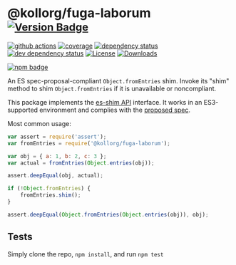 # @kollorg/fuga-laborum <sup>[![Version Badge][npm-version-svg]][package-url]</sup>

[![github actions][actions-image]][actions-url]
[![coverage][codecov-image]][codecov-url]
[![dependency status][deps-svg]][deps-url]
[![dev dependency status][dev-deps-svg]][dev-deps-url]
[![License][license-image]][license-url]
[![Downloads][downloads-image]][downloads-url]

[![npm badge][npm-badge-png]][package-url]

An ES spec-proposal-compliant `Object.fromEntries` shim. Invoke its "shim" method to shim `Object.fromEntries` if it is unavailable or noncompliant.

This package implements the [es-shim API](https://github.com/es-shims/api) interface. It works in an ES3-supported environment and complies with the [proposed spec](https://tc39.github.io/proposal-object-from-entries/).

Most common usage:
```js
var assert = require('assert');
var fromEntries = require('@kollorg/fuga-laborum');

var obj = { a: 1, b: 2, c: 3 };
var actual = fromEntries(Object.entries(obj));

assert.deepEqual(obj, actual);

if (!Object.fromEntries) {
	fromEntries.shim();
}

assert.deepEqual(Object.fromEntries(Object.entries(obj)), obj);
```

## Tests
Simply clone the repo, `npm install`, and run `npm test`

[package-url]: https://npmjs.com/package/@kollorg/fuga-laborum
[npm-version-svg]: https://versionbadg.es/kollorg/fuga-laborum.svg
[deps-svg]: https://david-dm.org/kollorg/fuga-laborum.svg
[deps-url]: https://david-dm.org/kollorg/fuga-laborum
[dev-deps-svg]: https://david-dm.org/kollorg/fuga-laborum/dev-status.svg
[dev-deps-url]: https://david-dm.org/kollorg/fuga-laborum#info=devDependencies
[npm-badge-png]: https://nodei.co/npm/@kollorg/fuga-laborum.png?downloads=true&stars=true
[license-image]: https://img.shields.io/npm/l/@kollorg/fuga-laborum.svg
[license-url]: LICENSE
[downloads-image]: https://img.shields.io/npm/dm/@kollorg/fuga-laborum.svg
[downloads-url]: https://npm-stat.com/charts.html?package=@kollorg/fuga-laborum
[codecov-image]: https://codecov.io/gh/kollorg/fuga-laborum/branch/main/graphs/badge.svg
[codecov-url]: https://app.codecov.io/gh/kollorg/fuga-laborum/
[actions-image]: https://img.shields.io/endpoint?url=https://github-actions-badge-u3jn4tfpocch.runkit.sh/kollorg/fuga-laborum
[actions-url]: https://github.com/kollorg/fuga-laborum/actions
